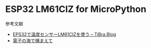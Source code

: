 # ESP32 LM61CIZ for MicroPython

参考文献

- [EPS32で温度センサーLM61CIZを使う – TiBra Blog](https://tiblab.net/blog/2022/08/lm61ciz_with_eps32/)
- [電子の海で捕まえて](https://electro-disco.com/2019/11/10/arduino%E3%81%A8%E6%B8%A9%E5%BA%A6%E3%82%BB%E3%83%B3%E3%82%B5%E3%82%92%E5%88%A9%E7%94%A8%E3%81%97%E3%81%9F%E5%AE%A4%E6%B8%A9%E3%81%AE%E5%8F%96%E5%BE%97%E3%81%AB%E6%8C%91%E6%88%A6/)
